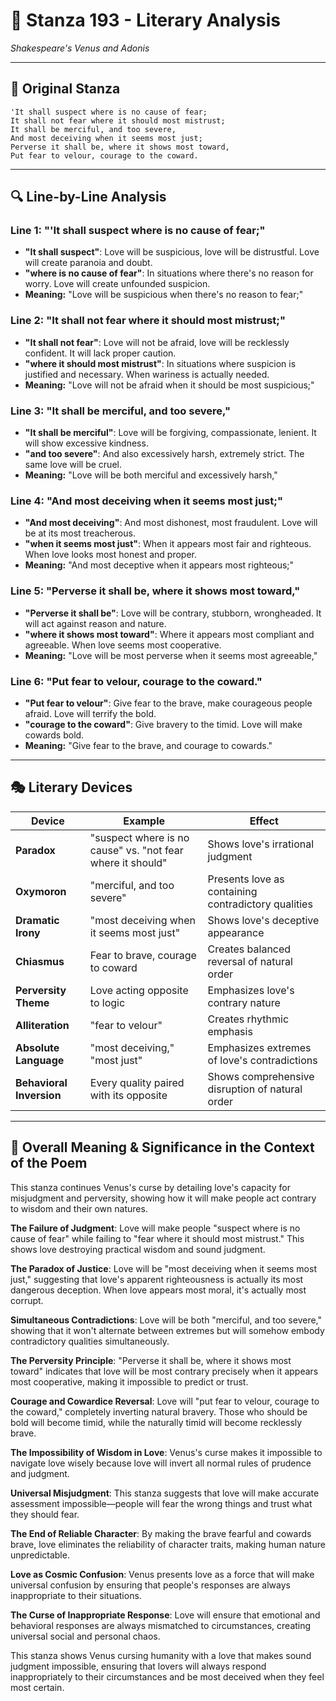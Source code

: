 # 🌹 Stanza 193 - Literary Analysis
*Shakespeare's Venus and Adonis*

---

## 📖 Original Stanza
```
'It shall suspect where is no cause of fear;
It shall not fear where it should most mistrust;
It shall be merciful, and too severe,
And most deceiving when it seems most just;        
Perverse it shall be, where it shows most toward,
Put fear to velour, courage to the coward.
```

---

## 🔍 Line-by-Line Analysis

### Line 1: "'It shall suspect where is no cause of fear;"
*   **"It shall suspect"**: Love will be suspicious, love will be distrustful. Love will create paranoia and doubt.
*   **"where is no cause of fear"**: In situations where there's no reason for worry. Love will create unfounded suspicion.
*   **Meaning:** "Love will be suspicious when there's no reason to fear;"

### Line 2: "It shall not fear where it should most mistrust;"
*   **"It shall not fear"**: Love will not be afraid, love will be recklessly confident. It will lack proper caution.
*   **"where it should most mistrust"**: In situations where suspicion is justified and necessary. When wariness is actually needed.
*   **Meaning:** "Love will not be afraid when it should be most suspicious;"

### Line 3: "It shall be merciful, and too severe,"
*   **"It shall be merciful"**: Love will be forgiving, compassionate, lenient. It will show excessive kindness.
*   **"and too severe"**: And also excessively harsh, extremely strict. The same love will be cruel.
*   **Meaning:** "Love will be both merciful and excessively harsh,"

### Line 4: "And most deceiving when it seems most just;"
*   **"And most deceiving"**: And most dishonest, most fraudulent. Love will be at its most treacherous.
*   **"when it seems most just"**: When it appears most fair and righteous. When love looks most honest and proper.
*   **Meaning:** "And most deceptive when it appears most righteous;"

### Line 5: "Perverse it shall be, where it shows most toward,"
*   **"Perverse it shall be"**: Love will be contrary, stubborn, wrongheaded. It will act against reason and nature.
*   **"where it shows most toward"**: Where it appears most compliant and agreeable. When love seems most cooperative.
*   **Meaning:** "Love will be most perverse when it seems most agreeable,"

### Line 6: "Put fear to velour, courage to the coward."
*   **"Put fear to velour"**: Give fear to the brave, make courageous people afraid. Love will terrify the bold.
*   **"courage to the coward"**: Give bravery to the timid. Love will make cowards bold.
*   **Meaning:** "Give fear to the brave, and courage to cowards."

---

## 🎭 Literary Devices

| Device | Example | Effect |
|--------|---------|--------|
| **Paradox** | "suspect where is no cause" vs. "not fear where it should" | Shows love's irrational judgment |
| **Oxymoron** | "merciful, and too severe" | Presents love as containing contradictory qualities |
| **Dramatic Irony** | "most deceiving when it seems most just" | Shows love's deceptive appearance |
| **Chiasmus** | Fear to brave, courage to coward | Creates balanced reversal of natural order |
| **Perversity Theme** | Love acting opposite to logic | Emphasizes love's contrary nature |
| **Alliteration** | "fear to velour" | Creates rhythmic emphasis |
| **Absolute Language** | "most deceiving," "most just" | Emphasizes extremes of love's contradictions |
| **Behavioral Inversion** | Every quality paired with its opposite | Shows comprehensive disruption of natural order |

---

## 🎯 Overall Meaning & Significance in the Context of the Poem

This stanza continues Venus's curse by detailing love's capacity for misjudgment and perversity, showing how it will make people act contrary to wisdom and their own natures.

**The Failure of Judgment**: Love will make people "suspect where is no cause of fear" while failing to "fear where it should most mistrust." This shows love destroying practical wisdom and sound judgment.

**The Paradox of Justice**: Love will be "most deceiving when it seems most just," suggesting that love's apparent righteousness is actually its most dangerous deception. When love appears most moral, it's actually most corrupt.

**Simultaneous Contradictions**: Love will be both "merciful, and too severe," showing that it won't alternate between extremes but will somehow embody contradictory qualities simultaneously.

**The Perversity Principle**: "Perverse it shall be, where it shows most toward" indicates that love will be most contrary precisely when it appears most cooperative, making it impossible to predict or trust.

**Courage and Cowardice Reversal**: Love will "put fear to velour, courage to the coward," completely inverting natural bravery. Those who should be bold will become timid, while the naturally timid will become recklessly brave.

**The Impossibility of Wisdom in Love**: Venus's curse makes it impossible to navigate love wisely because love will invert all normal rules of prudence and judgment.

**Universal Misjudgment**: This stanza suggests that love will make accurate assessment impossible—people will fear the wrong things and trust what they should fear.

**The End of Reliable Character**: By making the brave fearful and cowards brave, love eliminates the reliability of character traits, making human nature unpredictable.

**Love as Cosmic Confusion**: Venus presents love as a force that will make universal confusion by ensuring that people's responses are always inappropriate to their situations.

**The Curse of Inappropriate Response**: Love will ensure that emotional and behavioral responses are always mismatched to circumstances, creating universal social and personal chaos.

This stanza shows Venus cursing humanity with a love that makes sound judgment impossible, ensuring that lovers will always respond inappropriately to their circumstances and be most deceived when they feel most certain.

